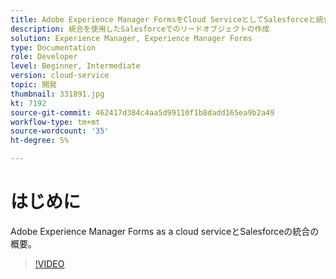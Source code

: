 ```yaml
---
title: Adobe Experience Manager FormsをCloud ServiceとしてSalesforceと統合
description: 統合を使用したSalesforceでのリードオブジェクトの作成
solution: Experience Manager, Experience Manager Forms
type: Documentation
role: Developer
level: Beginner, Intermediate
version: cloud-service
topic: 開発
thumbnail: 331891.jpg
kt: 7192
source-git-commit: 462417d384c4aa5d99110f1b8dadd165ea9b2a49
workflow-type: tm+mt
source-wordcount: '35'
ht-degree: 5%

---
```


# はじめに

Adobe Experience Manager Forms as a cloud serviceとSalesforceの統合の概要。

>[!VIDEO](https://video.tv.adobe.com/v/331891/?quality=12&learn=on)
